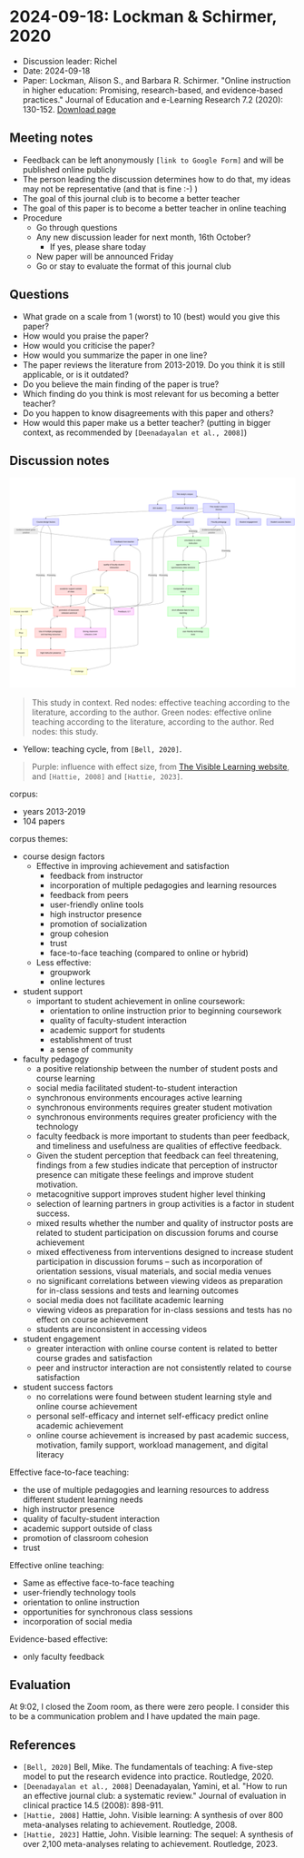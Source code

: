 # 2024-09-18: Lockman & Schirmer, 2020

- Discussion leader: Richel
- Date: 2024-09-18
- Paper: Lockman, Alison S., and Barbara R. Schirmer.
  "Online instruction in higher education: Promising, research-based,
  and evidence-based practices."
  Journal of Education and e-Learning Research 7.2 (2020): 130-152.
  [Download page](https://eric.ed.gov/?id=EJ1258655)

## Meeting notes

- Feedback can be left anonymously
  `[link to Google Form]`
  and will be published online publicly
- The person leading the discussion determines how to do that,
  my ideas may not be representative (and that is fine :-) )
- The goal of this journal club is to become a better teacher
- The goal of this paper is to become a better teacher in online teaching
- Procedure
    - Go through questions
    - Any new discussion leader for next month, 16th October?
        - If yes, please share today
    - New paper will be announced Friday
    - Go or stay to evaluate the format of this journal club

## Questions

- What grade on a scale from 1 (worst) to 10 (best) would you give this paper?
- How would you praise the paper?
- How would you criticise the paper?
- How would you summarize the paper in one line?
- The paper reviews the literature from 2013-2019.
  Do you think it is still applicable, or is it outdated?
- Do you believe the main finding of the paper is true?
- Which finding do you think is most relevant for us becoming a better teacher?
- Do you happen to know disagreements with this paper and others?
- How would this paper make us a better teacher?
  (putting in bigger context, as recommended by `[Deenadayalan et al., 2008]`)

## Discussion notes

![Overview](20240918.png)

> This study in context.
> Red nodes: effective teaching according to the literature,
> according to the author.
> Green nodes: effective online teaching according to the literature,
> according to the author.
> Red nodes: this study.

- Yellow: teaching cycle, from `[Bell, 2020]`.

> Purple: influence with effect size, from
> [The Visible Learning website](https://visible-learning.org/hattie-ranking-influences-effect-sizes-learning-achievement/),
> and `[Hattie, 2008]` and `[Hattie, 2023]`.

corpus:

- years 2013-2019
- 104 papers

corpus themes:

- course design factors
    - Effective in improving achievement and satisfaction
        - feedback from instructor
        - incorporation of multiple pedagogies and learning resources
        - feedback from peers
        - user-friendly online tools
        - high instructor presence
        - promotion of socialization
        - group cohesion
        - trust
        - face-to-face teaching (compared to online or hybrid)
    - Less effective:
        - groupwork
        - online lectures
- student support
    - important to student achievement in online coursework:
        - orientation to online instruction prior to beginning coursework
        - quality of faculty-student interaction
        - academic support for students
        - establishment of trust
        - a sense of community
- faculty pedagogy
    - a positive relationship between the number of student posts and
      course learning
    - social media facilitated student-to-student interaction
    - synchronous environments encourages active learning
    - synchronous environments requires greater student motivation
    - synchronous environments requires greater proficiency
      with the technology
    - faculty feedback is more important to students than peer feedback,
      and timeliness and usefulness are qualities of effective feedback.
    - Given the student perception that feedback can feel threatening,
      findings from a few studies indicate that perception of
      instructor presence can mitigate these feelings and
      improve student motivation.
    - metacognitive support improves student higher level thinking
    - selection of learning partners in group activities is a factor
      in student success.
    - mixed results whether the number and quality of instructor posts
      are related to student participation on discussion forums and
      course achievement
    - mixed effectiveness from interventions designed to
      increase student participation in discussion forums – such as
      incorporation of orientation sessions, visual materials,
      and social media venues
    - no significant correlations between viewing videos as preparation
      for in-class sessions and tests and learning outcomes
    - social media does not facilitate academic learning
    - viewing videos as preparation for in-class sessions and tests
      has no effect on course achievement
    - students are inconsistent in accessing videos
- student engagement
    - greater interaction with online course content is related to
      better course grades and satisfaction
    - peer and instructor interaction are not consistently related to
      course satisfaction
- student success factors
    - no correlations were found between student learning style and online
      course achievement
    - personal self-efficacy and internet self-efficacy predict online
      academic achievement
    - online course achievement is increased by past academic success,
      motivation, family support, workload management, and digital literacy

Effective face-to-face teaching:

- the use of multiple pedagogies and learning resources to address different
  student learning needs
- high instructor presence
- quality of faculty-student interaction
- academic support outside of class
- promotion of classroom cohesion
- trust

Effective online teaching:

- Same as effective face-to-face teaching
- user-friendly technology tools
- orientation to online instruction
- opportunities for synchronous class sessions
- incorporation of social media

Evidence-based effective:

- only faculty feedback

## Evaluation

At 9:02, I closed the Zoom room, as there were zero people.
I consider this to be a communication problem
and I have updated the main page.

## References

- `[Bell, 2020]`
  Bell, Mike.
  The fundamentals of teaching:
  A five-step model to put the research evidence into practice.
  Routledge, 2020.
- `[Deenadayalan et al., 2008]`
  Deenadayalan, Yamini, et al.
  "How to run an effective journal club: a systematic review."
  Journal of evaluation in clinical practice 14.5 (2008): 898-911.
- `[Hattie, 2008]` Hattie, John.
  Visible learning:
  A synthesis of over 800 meta-analyses relating to achievement.
  Routledge, 2008.
- `[Hattie, 2023]` Hattie, John.
  Visible learning: The sequel:
  A synthesis of over 2,100 meta-analyses relating to achievement.
  Routledge, 2023.
